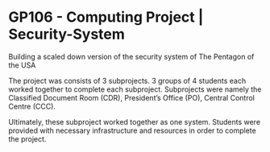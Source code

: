 # GP106 - Computing Project | Security-System
Building a scaled down version of the security system of The Pentagon of the USA

The project was consists of 3 subprojects. 3 groups of 4 students each worked together to complete each subproject. Subprojects were namely the
Classified Document Room (CDR), President’s Office (PO), Central Control Centre (CCC).

Ultimately, these subproject worked together as one system. Students were provided with necessary infrastructure and resources in order to complete the project.

